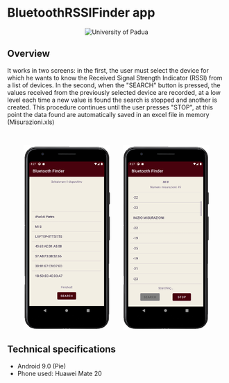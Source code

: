 # BluetoothRSSIFinder app

<p align="center">
    <img src="https://www.unidformazione.com/wp-content/uploads/2018/04/unipd-universita-di-padova.png" width="250" alt="University of Padua"/>
</p>

## Overview

It works in two screens: in the first, the user must select the device for which he wants to know the Received Signal Strength Indicator (RSSI) from a list of devices. In the second, when the "SEARCH" button is pressed, the values received from the previously selected device are recorded, at a low level each time a new value is found the search is stopped and another is created. This procedure continues until the user presses "STOP", at this point the data found are automatically saved in an excel file in memory (Misurazioni.xls)

&nbsp;
<p align="center">
    <a href="https://github.com/pietrovalente/BluetoothRSSIFinder-app-thesis/blob/main/images/home.png"><img src="https://github.com/pietrovalente/BluetoothRSSIFinder-app-thesis/blob/main/images/home.png" alt="" width="200px"></a>
    &nbsp;
    &nbsp;
    &nbsp;
        <a href="https://github.com/pietrovalente/BluetoothRSSIFinder-app-thesis/blob/main/images/measurements.png"><img src="https://github.com/pietrovalente/BluetoothRSSIFinder-app-thesis/blob/main/images/measurements.png" alt="" width="200px"></a>
</p>

## Technical specifications

* Android 9.0 (Pie)
* Phone used: Huawei Mate 20
